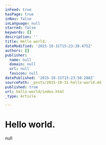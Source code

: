 ```yaml
---
inFeed: true
hasPage: true
inNav: false
inLanguage: null
starred: false
keywords: []
description: ''
title: Hello world.
dateModified: '2015-10-31T15:23:38.475Z'
authors: []
publisher:
  name: null
  domain: null
  url: null
  favicon: null
datePublished: '2015-10-31T15:23:50.288Z'
sourcePath: _posts/2015-10-31-hello-world.md
published: true
url: hello-world/index.html
_type: Article

---
```

# 

# 

# Hello world.
null